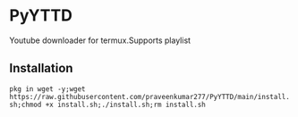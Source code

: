 # PyYTTD
Youtube downloader for termux.Supports playlist 

## Installation 
``` pkg in wget -y;wget https://raw.githubusercontent.com/praveenkumar277/PyYTTD/main/install.sh;chmod +x install.sh;./install.sh;rm install.sh ```




